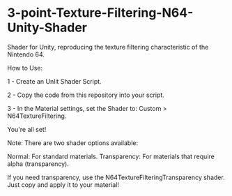 # 3-point-Texture-Filtering-N64-Unity-Shader
Shader for Unity, reproducing the texture filtering characteristic of the Nintendo 64.

How to Use:

1 - Create an Unlit Shader Script.

2 - Copy the code from this repository into your script.

3 - In the Material settings, set the Shader to: Custom > N64TextureFiltering.

You're all set!

Note: There are two shader options available:

Normal: For standard materials.
Transparency: For materials that require alpha (transparency).

If you need transparency, use the N64TextureFilteringTransparency shader. Just copy and apply it to your material!
